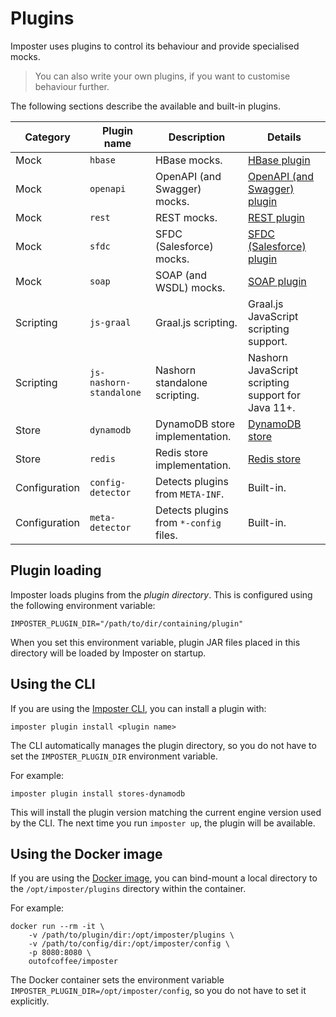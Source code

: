 # Plugins

Imposter uses plugins to control its behaviour and provide specialised mocks.

> You can also write your own plugins, if you want to customise behaviour further.

The following sections describe the available and built-in plugins.

| Category        | Plugin name             | Description                            | Details                                                                            |
|-----------------|-------------------------|----------------------------------------|------------------------------------------------------------------------------------|
| Mock            | `hbase`                 | HBase mocks.                           | [HBase plugin](hbase_plugin.md)                                                    |
| Mock            | `openapi`               | OpenAPI (and Swagger) mocks.           | [OpenAPI (and Swagger) plugin](openapi_plugin.md)                                  |
| Mock            | `rest`                  | REST mocks.                            | [REST plugin](rest_plugin.md)                                                      |
| Mock            | `sfdc`                  | SFDC (Salesforce) mocks.               | [SFDC (Salesforce) plugin](sfdc_plugin.md)                                         |
| Mock            | `soap`                  | SOAP (and WSDL) mocks.                 | [SOAP plugin](soap_plugin.md)                                                      |
| Scripting       | `js-graal`              | Graal.js scripting.                    | Graal.js JavaScript scripting support.                                             |
| Scripting       | `js-nashorn-standalone` | Nashorn standalone scripting.          | Nashorn JavaScript scripting support for Java 11+.                                 |
| Store           | `dynamodb`              | DynamoDB store implementation.         | [DynamoDB store](https://github.com/outofcoffee/imposter/tree/main/store/dynamodb) |
| Store           | `redis`                 | Redis store implementation.            | [Redis store](https://github.com/outofcoffee/imposter/tree/main/store/redis)       |
| Configuration   | `config-detector`       | Detects plugins from `META-INF`.       | Built-in.                                                                          |
| Configuration   | `meta-detector`         | Detects plugins from `*-config` files. | Built-in.                                                                          |

## Plugin loading

Imposter loads plugins from the _plugin directory_. This is configured using the following environment variable:

    IMPOSTER_PLUGIN_DIR="/path/to/dir/containing/plugin"

When you set this environment variable, plugin JAR files placed in this directory will be loaded by Imposter on startup.

## Using the CLI

If you are using the [Imposter CLI](./run_imposter_cli.md), you can install a plugin with:

    imposter plugin install <plugin name>

The CLI automatically manages the plugin directory, so you do not have to set the `IMPOSTER_PLUGIN_DIR` environment variable.

For example:

    imposter plugin install stores-dynamodb

This will install the plugin version matching the current engine version used by the CLI. The next time you run `imposter up`, the plugin will be available.

## Using the Docker image

If you are using the [Docker image](./run_imposter_docker.md), you can bind-mount a local directory to the `/opt/imposter/plugins` directory within the container.

For example:

    docker run --rm -it \
        -v /path/to/plugin/dir:/opt/imposter/plugins \
        -v /path/to/config/dir:/opt/imposter/config \
        -p 8080:8080 \
        outofcoffee/imposter

The Docker container sets the environment variable `IMPOSTER_PLUGIN_DIR=/opt/imposter/config`, so you do not have to set it explicitly.
